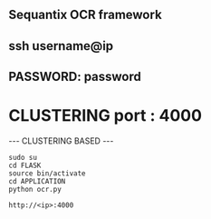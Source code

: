 ## Sequantix OCR framework

## ssh username@ip
## PASSWORD: password

# CLUSTERING port : 4000



--- CLUSTERING BASED ---
```console
sudo su
cd FLASK
source bin/activate
cd APPLICATION
python ocr.py

http://<ip>:4000
```
